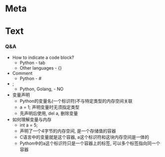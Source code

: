 # Meta
# Text

### Q&A
- How to indicate a code block?
    - Python - tab
    - Other languages - {}
- Comment
    - Python - #
- ;
    - Python, Golang, - NO
- 变量声明
    - Python的变量名(一个标识符)不与特定类型的内存空间关联
    - a = 1; 声明变量时无须指定类型
    - 先声明后使用, del a, 删除变量
- 如何理解变量与内存
    - int a = 5;
    - 声明了一个4字节的内存空间, 是一个存储值的容器
    - C语言中的变量就是这个容器, a这个标识符和这块内存空间是一体的
    - Python中的a这个标识符只是一个容器上的标签, 可以多个标签指向同一个容器